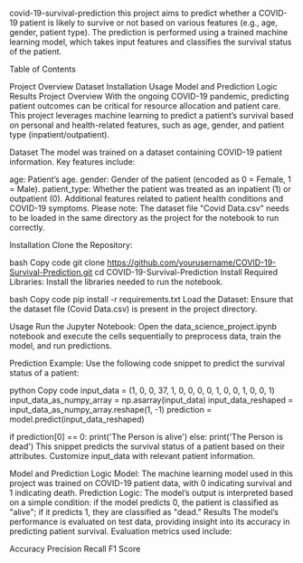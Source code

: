  covid-19-survival-prediction
this project aims to predict whether a COVID-19 patient is likely to survive or not based on various features (e.g., age, gender, patient type). The prediction is performed using a trained machine learning model, which takes input features and classifies the survival status of the patient.

Table of Contents

Project Overview
Dataset
Installation
Usage
Model and Prediction Logic
Results
Project Overview
With the ongoing COVID-19 pandemic, predicting patient outcomes can be critical for resource allocation and patient care. This project leverages machine learning to predict a patient’s survival based on personal and health-related features, such as age, gender, and patient type (inpatient/outpatient).

Dataset
The model was trained on a dataset containing COVID-19 patient information. Key features include:

age: Patient’s age.
gender: Gender of the patient (encoded as 0 = Female, 1 = Male).
patient_type: Whether the patient was treated as an inpatient (1) or outpatient (0).
Additional features related to patient health conditions and COVID-19 symptoms.
Please note: The dataset file "Covid Data.csv" needs to be loaded in the same directory as the project for the notebook to run correctly.

Installation
Clone the Repository:

bash
Copy code
git clone https://github.com/yourusername/COVID-19-Survival-Prediction.git
cd COVID-19-Survival-Prediction
Install Required Libraries: Install the libraries needed to run the notebook.

bash
Copy code
pip install -r requirements.txt
Load the Dataset: Ensure that the dataset file (Covid Data.csv) is present in the project directory.

Usage
Run the Jupyter Notebook: Open the data_science_project.ipynb notebook and execute the cells sequentially to preprocess data, train the model, and run predictions.

Prediction Example: Use the following code snippet to predict the survival status of a patient:

python
Copy code
input_data = (1, 0, 0, 37, 1, 0, 0, 0, 0, 1, 0, 0, 1, 0, 0, 1)
input_data_as_numpy_array = np.asarray(input_data)
input_data_reshaped = input_data_as_numpy_array.reshape(1, -1)
prediction = model.predict(input_data_reshaped)

if prediction[0] == 0:
    print('The Person is alive')
else:
    print('The Person is dead')
This snippet predicts the survival status of a patient based on their attributes. Customize input_data with relevant patient information.

Model and Prediction Logic
Model: The machine learning model used in this project was trained on COVID-19 patient data, with 0 indicating survival and 1 indicating death.
Prediction Logic: The model’s output is interpreted based on a simple condition: if the model predicts 0, the patient is classified as "alive"; if it predicts 1, they are classified as "dead."
Results
The model’s performance is evaluated on test data, providing insight into its accuracy in predicting patient survival. Evaluation metrics used include:

Accuracy
Precision
Recall
F1 Score
